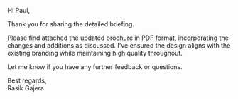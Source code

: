 
Hi Paul,

Thank you for sharing the detailed briefing.

Please find attached the updated brochure in PDF format, incorporating the changes and additions as discussed. I've ensured the design aligns with the existing branding while maintaining high quality throughout.

Let me know if you have any further feedback or questions.

Best regards,  
Rasik Gajera


